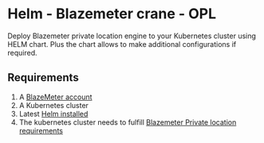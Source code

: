 
# Helm - Blazemeter crane - OPL

Deploy Blazemeter private location engine to your Kubernetes cluster using HELM chart. Plus the chart allows to make additional configurations if required. 

## Requirements
1. A [BlazeMeter account](https://www.blazemeter.com/)
2. A Kubernetes cluster
3. Latest [Helm installed](https://helm.sh/docs/helm/helm_version/)
4. The kubernetes cluster needs to fulfill [Blazemeter Private location requirements](https://guide.blazemeter.com/hc/en-us/articles/209186065-Private-Location-System-Requirements)

